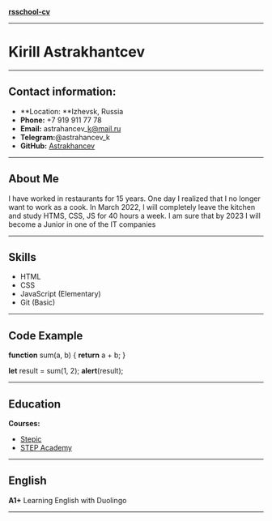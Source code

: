 [**rsschool-cv**](https://Astrakhancev.github.io/rsschool-cv/)

-----
# **Kirill Astrakhantcev**
-----
## **Contact information:**
- **Location: **Izhevsk, Russia
- **Phone:** +7 919 911 77 78
- **Email:** astrahancev\_k@mail.ru
- **Telegram:**@astrahancev\_k
- **GitHub:** [Astrakhancev](https://github.com/Astrakhancev)
-----
## **About Me**
I have worked in restaurants for 15 years. One day I realized that I no longer want to work as a cook. In March 2022, 
I will completely leave the kitchen and study HTMS, CSS, JS for 40 hours a week. I am sure that by 2023 I will become
a Junior in one of the IT companies

-----
## **Skills**
- HTML
- CSS
- JavaScript (Elementary)
- Git (Basic)
-----
## **Code Example**


**function** sum(a, b) {
**return** a + b;
}

**let** result = sum(1, 2);
**alert**(result);





-----
## **Education**
**Courses:** 

- [Stepic](https://stepik.org/cert/1171928)
- [STEP Academy](https://izh.itstep.org/web-master_course?utm_source=google&utm_medium=cpc&utm_campaign=%7Bcampaignid%7D&utm_content=%7Bcreative%7D&utm_term=%7Bkeyword%7D&gclid=Cj0KCQiA5aWOBhDMARIsAIXLlkd2EY_6Zf5LrLN10V68W1x6NCoSlhqy14Z4U-os2aut5Fn1zPZjvroaAoxiEALw_wcB)
-----
## **English**
**A1+** Learning English with Duolingo

-----